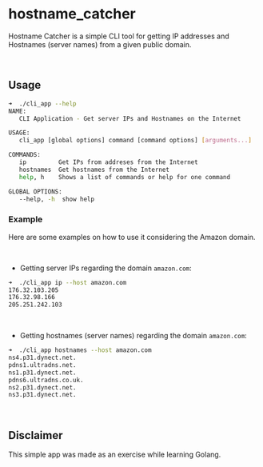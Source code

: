 # hostname_catcher

Hostname Catcher is a simple CLI tool for getting IP addresses and Hostnames (server names) from a given public domain.

<br />

## Usage
```bash
➜  ./cli_app --help
NAME:
   CLI Application - Get server IPs and Hostnames on the Internet

USAGE:
   cli_app [global options] command [command options] [arguments...]

COMMANDS:
   ip         Get IPs from addreses from the Internet
   hostnames  Get hostnames from the Internet
   help, h    Shows a list of commands or help for one command

GLOBAL OPTIONS:
   --help, -h  show help
```

### Example

Here are some examples on how to use it considering the Amazon domain.

<br />

- Getting server IPs regarding the domain `amazon.com`:

```bash
➜  ./cli_app ip --host amazon.com
176.32.103.205
176.32.98.166
205.251.242.103
```
<br />

- Getting hostnames (server names) regarding the domain `amazon.com`:

```bash
➜  ./cli_app hostnames --host amazon.com
ns4.p31.dynect.net.
pdns1.ultradns.net.
ns1.p31.dynect.net.
pdns6.ultradns.co.uk.
ns2.p31.dynect.net.
ns3.p31.dynect.net.
```
<br />

## Disclaimer

This simple app was made as an exercise while learning Golang.
